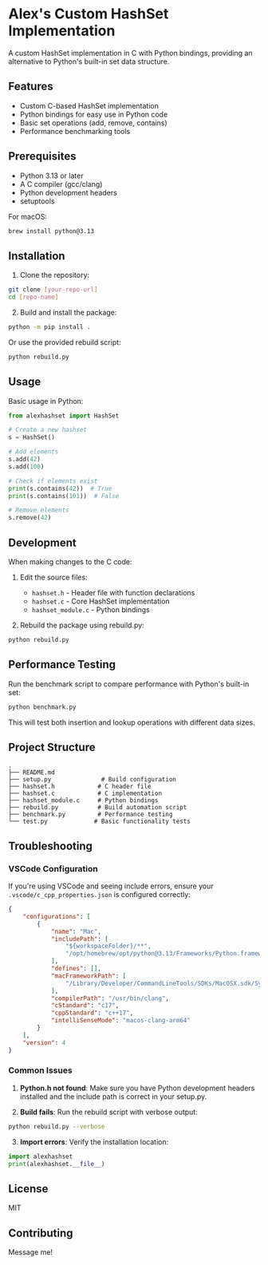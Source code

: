 # Alex's Custom HashSet Implementation

A custom HashSet implementation in C with Python bindings, providing an alternative to Python's built-in set data structure.

## Features

- Custom C-based HashSet implementation
- Python bindings for easy use in Python code
- Basic set operations (add, remove, contains)
- Performance benchmarking tools

## Prerequisites

- Python 3.13 or later
- A C compiler (gcc/clang)
- Python development headers
- setuptools

For macOS:
```bash
brew install python@3.13
```

## Installation

1. Clone the repository:
```bash
git clone [your-repo-url]
cd [repo-name]
```

2. Build and install the package:
```bash
python -m pip install .
```

Or use the provided rebuild script:
```bash
python rebuild.py
```

## Usage

Basic usage in Python:
```python
from alexhashset import HashSet

# Create a new hashset
s = HashSet()

# Add elements
s.add(42)
s.add(100)

# Check if elements exist
print(s.contains(42))  # True
print(s.contains(101))  # False

# Remove elements
s.remove(42)
```

## Development

When making changes to the C code:

1. Edit the source files:
   - `hashset.h` - Header file with function declarations
   - `hashset.c` - Core HashSet implementation
   - `hashset_module.c` - Python bindings

2. Rebuild the package using rebuild.py:
```bash
python rebuild.py
```

## Performance Testing

Run the benchmark script to compare performance with Python's built-in set:
```bash
python benchmark.py
```

This will test both insertion and lookup operations with different data sizes.

## Project Structure

```
.
├── README.md
├── setup.py              # Build configuration
├── hashset.h            # C header file
├── hashset.c            # C implementation
├── hashset_module.c     # Python bindings
├── rebuild.py           # Build automation script
├── benchmark.py         # Performance testing
└── test.py             # Basic functionality tests
```

## Troubleshooting

### VSCode Configuration

If you're using VSCode and seeing include errors, ensure your `.vscode/c_cpp_properties.json` is configured correctly:

```json
{
    "configurations": [
        {
            "name": "Mac",
            "includePath": [
                "${workspaceFolder}/**",
                "/opt/homebrew/opt/python@3.13/Frameworks/Python.framework/Versions/3.13/include/python3.13"
            ],
            "defines": [],
            "macFrameworkPath": [
                "/Library/Developer/CommandLineTools/SDKs/MacOSX.sdk/System/Library/Frameworks"
            ],
            "compilerPath": "/usr/bin/clang",
            "cStandard": "c17",
            "cppStandard": "c++17",
            "intelliSenseMode": "macos-clang-arm64"
        }
    ],
    "version": 4
}
```

### Common Issues

1. **Python.h not found**: Make sure you have Python development headers installed and the include path is correct in your setup.py.

2. **Build fails**: Run the rebuild script with verbose output:
```bash
python rebuild.py --verbose
```

3. **Import errors**: Verify the installation location:
```python
import alexhashset
print(alexhashset.__file__)
```

## License

MIT

## Contributing

Message me!